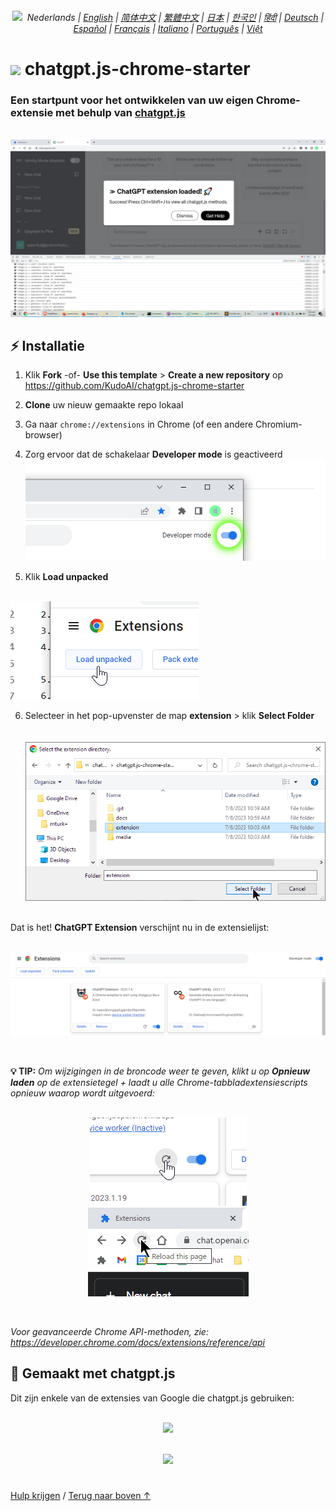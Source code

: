 <a id="top"></a>

<div align="center">
    <h6>
        <picture>
            <source type="image/svg+xml" media="(prefers-color-scheme: dark)" srcset="https://assets.chatgptjs.org/images/icons/earth/white/icon32.svg?v=e638eac">
           <img height=14 src="https://assets.chatgptjs.org/images/icons/earth/black/icon32.svg?v=e638eac">
        </picture>
        &nbsp;Nederlands |
        <a href="../..#readme">English</a> |
        <a href="../zh-cn#readme">简体中文</a> |
        <a href="../zh-tw#readme">繁體中文</a> |
        <a href="../ja#readme">日本</a> |
        <a href="../ko#readme">한국인</a> |
        <a href="../hi#readme">हिंदी</a> |
        <a href="../de#readme">Deutsch</a> |
        <a href="../es#readme">Español</a> |
        <a href="../fr#readme">Français</a> |
        <a href="../it#readme">Italiano</a> |
        <a href="../pt#readme">Português</a> |
        <a href="../vi#readme">Việt</a>
    </h6>
</div>

# <img height=21 src="https://assets.chatgptjs.org/images/icons/platforms/chrome/icon32.png?v=e638eac"> chatgpt.js-chrome-starter

<h3>Een startpunt voor het ontwikkelen van uw eigen Chrome-extensie met behulp van <a href="https://github.com/KudoAI/chatgpt.js">chatgpt.js</a></h3>

<br>

<img src="../../images/screenshots/extension-loaded.png">

## ⚡ Installatie

1. Klik **Fork** -of- **Use this template** > **Create a new repository** op https://github.com/KudoAI/chatgpt.js-chrome-starter

2. **Clone** uw nieuw gemaakte repo lokaal

3. Ga naar `chrome://extensions` in Chrome (of een andere Chromium-browser)

4. Zorg ervoor dat de schakelaar **Developer mode** is geactiveerd<br>
![](../../images/screenshots/developer-mode-toggle.png)

5. Klik **Load unpacked**<br><br>
<img src="../../images/screenshots/load-unpacked-button.png">
<br>

6. Selecteer in het pop-upvenster de map **extension** > klik **Select Folder**<br><br><br>
<img src="../../images/screenshots/select-extension-folder.png"><br><br>

Dat is het! **ChatGPT Extension** verschijnt nu in de extensielijst:

<br>

<img src="../../images/screenshots/chatgpt-extension-in-list.png">

<p><br>

**💡 TIP:** _Om wijzigingen in de broncode weer te geven, klikt u op **Opnieuw laden** op de extensietegel + laadt u alle Chrome-tabbladextensiescripts opnieuw waarop wordt uitgevoerd:_

<div align="center">

<br>

<img src="../../images/screenshots/reload-extension-button.png">
<img src="../../images/screenshots/reload-page-button.png">

<p><br>

</div>

_Voor geavanceerde Chrome API-methoden, zie: https://developer.chrome.com/docs/extensions/reference/api_

## 🤖 Gemaakt met chatgpt.js

Dit zijn enkele van de extensies van Google die chatgpt.js gebruiken:

<div align="center">

<br>


<a href="https://chatgptinfinity.com" target="_blank" rel="noopener">
    <img width=777 src="https://assets.chatgptinfinity.com/images/tiles/marquee/tile-1400x560.png?v=34b428b">
</a>

<p><br>

<a href="https://chatgptwidescreen.com" target="_blank" rel="noopener">
    <img width=777 src="https://assets.chatgptwidescreen.com/images/tiles/marquee/tile-1400x560.png?v=4c5d018">
</a>

</div>

#

<a href="https://github.com/KudoAI/chatgpt.js-chrome-starter/issues">Hulp krijgen</a> / <a href="#top">Terug naar boven ↑</a>
